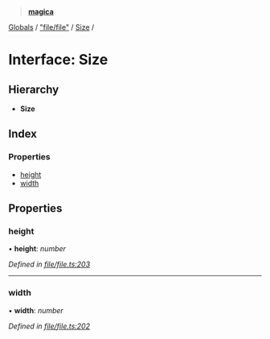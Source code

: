 > **[magica](../README.md)**

[Globals](../README.md) / ["file/file"](../modules/_file_file_.md) / [Size](_file_file_.size.md) /

# Interface: Size

## Hierarchy

* **Size**

## Index

### Properties

* [height](_file_file_.size.md#height)
* [width](_file_file_.size.md#width)

## Properties

###  height

• **height**: *number*

*Defined in [file/file.ts:203](https://github.com/cancerberoSgx/magica/blob/0188ba1/src/file/file.ts#L203)*

___

###  width

• **width**: *number*

*Defined in [file/file.ts:202](https://github.com/cancerberoSgx/magica/blob/0188ba1/src/file/file.ts#L202)*
